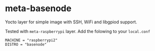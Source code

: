 # meta-basenode
Yocto layer for simple image with SSH, WiFi and libgpiod support.

Tested with `meta-raspberrypi` layer. Add the folowing to your `local.conf`

```
MACHINE = "raspberrypi2"
DISTRO = "basenode"
```
